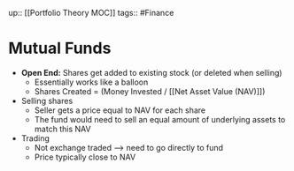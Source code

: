 up:: [[Portfolio Theory MOC]]
tags:: #Finance  
# Mutual Funds
- **Open End:** Shares get added to existing stock (or deleted when selling)
	- Essentially works like a balloon
	- Shares Created = (Money Invested / [[Net Asset Value (NAV)]])
- Selling shares
	- Seller gets a price equal to NAV for each share
	- The fund would need to sell an equal amount of underlying assets to match this NAV
- Trading
	- Not exchange traded --> need to go directly to fund
	- Price typically close to NAV
